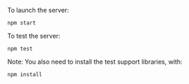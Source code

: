 To launch the server:

`npm start`

To test the server:

`npm test`

Note: You also need to install the test support libraries, with:

`npm install`
